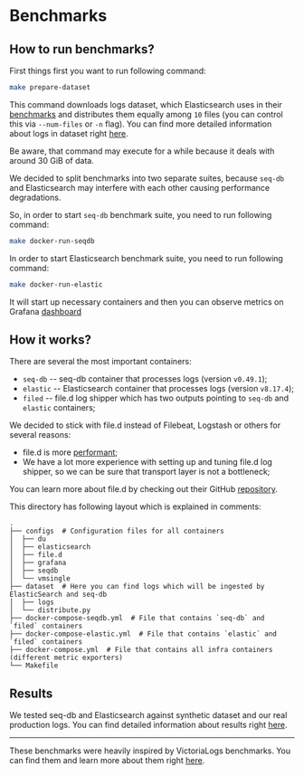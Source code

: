 # Benchmarks

## How to run benchmarks?

First things first you want to run following command:
```bash
make prepare-dataset
```

This command downloads logs dataset, which Elasticsearch uses in their [benchmarks](https://elasticsearch-benchmarks.elastic.co/) and distributes them equally among `10` files (you can control this via `--num-files` or `-n` flag).
You can find more detailed information about logs in dataset right [here](https://github.com/elastic/rally-tracks/blob/master/http_logs/README.md).

Be aware, that command may execute for a while because it deals with around 30 GiB of data.

We decided to split benchmarks into two separate suites, because `seq-db` and Elasticsearch may interfere with each other causing performance degradations.

So, in order to start `seq-db` benchmark suite, you need to run following command:
```bash
make docker-run-seqdb
```

In order to start Elasticsearch benchmark suite, you need to run following command:
```bash
make docker-run-elastic
```

It will start up necessary containers and then you can observe metrics on Grafana [dashboard](http://localhost:3000/)

## How it works?

There are several the most important containers:
- `seq-db` -- seq-db container that processes logs (version `v0.49.1`);
- `elastic` -- Elasticsearch container that processes logs (version `v8.17.4`);
- `filed` -- file.d log shipper which has two outputs pointing to `seq-db` and `elastic` containers;

We decided to stick with file.d instead of Filebeat, Logstash or others for several reasons:
- file.d is more [performant](https://github.com/ozontech/file.d-bench);
- We have a lot more experience with setting up and tuning file.d log shipper, so we can be sure that transport layer is not a bottleneck;

You can learn more about file.d by checking out their GitHub [repository](https://github.com/ozontech/file.d).

This directory has following layout which is explained in comments:
```text
.
├── configs  # Configuration files for all containers
│  ├── du
│  ├── elasticsearch
│  ├── file.d
│  ├── grafana
│  ├── seqdb
│  └── vmsingle
├── dataset  # Here you can find logs which will be ingested by ElasticSearch and seq-db
│  ├── logs
│  └── distribute.py
├── docker-compose-seqdb.yml  # File that contains `seq-db` and `filed` containers
├── docker-compose-elastic.yml  # File that contains `elastic` and `filed` containers
├── docker-compose.yml  # File that contains all infra containers (different metric exporters)
└── Makefile
```

## Results

We tested seq-db and Elasticsearch against synthetic dataset and our real production logs.
You can find detailed information about results right [here](http://to.do).

---

These benchmarks were heavily inspired by VictoriaLogs benchmarks.
You can find them and learn more about them right [here](https://github.com/VictoriaMetrics/VictoriaMetrics/tree/master/deployment/logs-benchmark).
